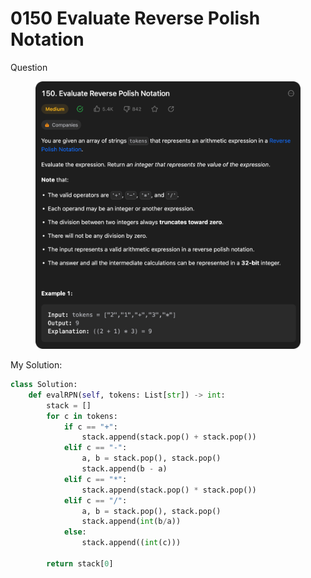 # 0150 Evaluate Reverse Polish Notation

Question

<figure><img src="../.gitbook/assets/image (5).png" alt=""><figcaption></figcaption></figure>



My Solution:

```python
class Solution:
    def evalRPN(self, tokens: List[str]) -> int:
        stack = []
        for c in tokens:
            if c == "+":
                stack.append(stack.pop() + stack.pop())
            elif c == "-":
                a, b = stack.pop(), stack.pop()
                stack.append(b - a)
            elif c == "*":
                stack.append(stack.pop() * stack.pop())
            elif c == "/":
                a, b = stack.pop(), stack.pop()
                stack.append(int(b/a))
            else:
                stack.append((int(c)))
        
        return stack[0]
```
